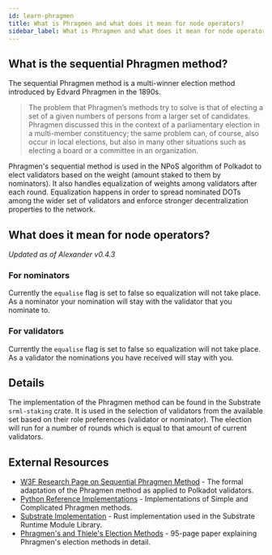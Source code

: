 ```yaml
---
id: learn-phragmen
title: What is Phragmen and what does it mean for node operators?
sidebar_label: What is Phragmen and what does it mean for node operators?
---
```


## What is the sequential Phragmen method?

The sequential Phragmen method is a multi-winner election method introduced by Edvard Phragmen in the 1890s.

> The problem that Phragmen’s methods try to solve is that of electing a set of a given numbers of persons from a larger set of candidates. Phragmen discussed this in the context of a parliamentary election in a multi-member constituency; the same problem can, of course, also occur in local elections, but also in many other situations such as electing a board or a committee in an organization.

Phragmen's sequential method is used in the NPoS algorithm of Polkadot to elect validators based on the weight (amount staked to them by nominators). It also handles equalization of weights among validators after each round. Equalization happens in order to spread nominated DOTs among the wider set of validators and enforce stronger decentralization properties to the network.

## What does it mean for node operators?

_Updated as of Alexander v0.4.3_

### For nominators

Currently the `equalise` flag is set to false so equalization will not take place. As a nominator your nomination will stay with the validator that you nominate to.

### For validators

Currently the `equalise` flag is set to false so equalization will not take place. As a validator the nominations you have received will stay with you.

## Details

The implementation of the Phragmen method can be found in the Substrate `srml-staking` crate. It is used in the selection of validators from the available set based on their role preferences (validator or nominator). The election will run for a number of rounds which is equal to that amount of current validators.

## External Resources

- [W3F Research Page on Sequential Phragmen Method](https://research.web3.foundation/en/latest/polkadot/NPoS/4.%20Sequential%20Phragmén’s%20method/) - The formal adaptation of the Phragmen method as applied to Polkadot validators.
- [Python Reference Implementations](https://github.com/w3f/consensus/tree/master/NPoS) - Implementations of Simple and Complicated Phragmen methods.
- [Substrate Implementation](https://github.com/paritytech/substrate/blob/master/core/phragmen/src/lib.rs) - Rust implementation used in the Substrate Runtime Module Library.
- [Phragmen's and Thiele's Election Methods](https://arxiv.org/pdf/1611.08826.pdf) - 95-page paper explaining Phragmen's election methods in detail.
